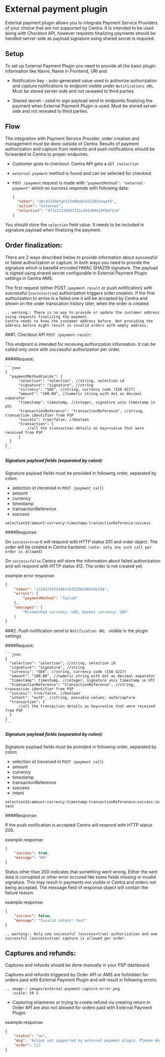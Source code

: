 # External payment plugin

External payment plugin allows you to integrate Payment Service Providers of your choice that are not supported by Centra. It is intended to be used along with Checkout API, however requests finalizing payments should be handled server-side as payload signature using shared secret is required.

## Setup

To set up External Payment Plugin you need to provide all the basic plugin information like Name, Name in Frontend, URI and:
- Notification key - auto-generated value used to authorize authorization and capture notifications to endpoint visible under `Notifications URL`.
Must be stored server-side and not revealed to third parties.
  

- Shared secret - used to sign payload send to endpoints finalizing the payment when External Payment Plugin is used.
  Must be stored server-side and not revealed to third parties.

## Flow

The integration with Payment Service Provider, order creation and management must be done outside of Centra. Results of payment authorization and capture from redirects and push notifications should be forwarded to Centra to proper endpoints. 


[comment]: <> (External Payment Plugin flow is simillar to other Payment Integration.)

- Customer goes to checkout. Centra API gets a `GET /selection` 
  

- `external-payment` method is found and can be selected for checkout
  

- `POST /payment` request is made with 	`"paymentMethod": "external-payment"` which on success responds with following data:
  
    ```json
    {
      "token": "abcd1234efgh12340ba6142228334aaf4",
      "action": "external",
      "selection": "4f1211119567211c441d86e19fbd7114"
    }
    ```
You should store the `selection` field value. It needs to be included in signature payload when finalizing the payment. 

## Order finalization: 

There are 2 ways described below to provide information about successful or failed authorization or capture.
In both ways you need to provide the signature which is base64 encoded HMAC SHA256 signature. The payload is signed using shared secret configurable in External Payment Plugin settings in Centra AMS.

The first request (either POST `/payment-result` or push notification) with successful (`success=true`) authorization triggers order creation. If the first authorization to arrive is a failed one it will be accepted by Centra and shown on the order transcation history later, when the order is created.

```eval_rst
.. warning:: There is no way to provide or update the customer address using requests finalizing the payment.
Centra needs to know the customer address before. Not providing the address before might result in invalid orders with empty address.
```

###1. Checkout API `POST /payment-result`:

This endpoint is intended for receiving authorization information. It can be called only once with successful authorization per order. 

####Request:

    ```json
    {
      "paymentMethodFields": {
          "selection": "selection", //string, selection id
          "signature": "signature", //string
          "currency": "SEK", //string, currency code (ISO 4217)
          "amount": "100.00", //numeric string with dot as decimal separator
          "timestamp": timestamp, //integer, signature unix timestamp in UTC 
          "transactionReference": "transactionReference", //string, transaction identifier from PSP
          "success": true/false, //boolean
          "transaction": {
              //all the transaction details as key=>value that were received from PSP
          }
      }
    }
    ```

##### Signature payload fields (separated by colon):
Signature payload fields must be provided in following order, separated by colon:
- selection id (received in `POST /payment call`)
- amount
- currency
- timestamp
- transactionReference
- success

`selectionId:amount:currency:timestamp:transactionReference:success`

####Response:

On `success=true` it will respond with HTTP status 201 and order object. The order will be created in Centra backend. `(note: only one such call per order is allowed)
`

On `success=false` Centra will store the information about failed authorization and will respond with HTTP status 412. The order is not created yet.

example error response: 

```json
{
    "token": "123412341234b11b35328200afd1234",
    "errors": {
        "paymentMethod": "failed"
    },
    "messages": [
        "Mismatched currency: USD, basket currency: SEK"
    ]
}
```


###2. Push notification send to `Notification URL ` visible in the plugin settings

####Request:

    ```json
    {
      "selection": "selection", //string, selection id
      "signature": "signature", //string
      "currency": "SEK", //string, currency code (ISO 4217)
      "amount": "100.00", //numeric string with dot as decimal separator 
      "timestamp": timestamp, //integer, signature unix timestamp in UTC
      "transactionReference": "transactionReference", //string, transaction identifier from PSP
      "success": true/false, //boolean
      "intent": "auth", //string, possible values: auth/capture
      "transaction": {
          //all the transaction details as key=>value that were received from PSP
      }
    }
    ```
##### Signature payload fields (separated by colon):
Signature payload fields must be provided in following order, separated by colon:
- selection id (received in `POST /payment call`)
- amount
- currency
- timestamp
- transactionReference
- success
- intent

`selectionId:amount:currency:timestamp:transactionReferenece:success:intent`

####Response:

If the push notification is accepted Centra will respond with HTTP status 200.

example response:
```json
{
    "success": true,
    "message": "OK"
}
```

Status other than 200 indicates that something went wrong. Either the sent data is corrupted or other error occured like some fields missing or invalid signature. This may result in payments not visible in Centra and orders not being accepted.
The message field of response object will contain the failure reason.

example response:
```json
{
    "success": false,
    "message": "Invalid intent: test"
}
```

```eval_rst
.. warning:: Only one successful (success=true) authorization and one successful (success=true) capture is allowed per order.
```


## Captures and refunds:

Captures and refunds should be done manually in your PSP dashboard. 

Captures and refunds triggered by Order API or AMS are forbidden for orders paid with External Payment Plugin and will result in following errors:


```eval_rst
.. image:: images/external-payment-capture-error.png
   :scale: 50 %
```



- Capturing shipments or trying to create refund via creating return in Order API are also not allowed for orders paid with External Payment Plugin:

example response:
```json
{
    "status": "no",
    "msg": "Action not supported by external payment plugin. Please do that action in your payment provider.",
    "order": 123
}
```
